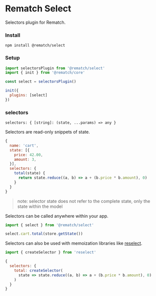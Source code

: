# Rematch Select

Selectors plugin for Rematch.

### Install

```
npm install @rematch/select
```

### Setup

```js
import selectorsPlugin from '@rematch/select'
import { init } from '@rematch/core'

const select = selectorsPlugin()

init({
  plugins: [select]
})
```

### selectors

`selectors: { [string]: (state, ...params) => any }`

Selectors are read-only snippets of state.

```js
{
  name: 'cart',
  state: [{
    price: 42.00,
    amount: 3,
  }],
  selectors: {
    total(state) {
      return state.reduce((a, b) => a + (b.price * b.amount), 0)
    }
  }
}
```

> note: selector state does not refer to the complete state, only the state within the model

Selectors can be called anywhere within your app.

```js
import { select } from '@rematch/select'

select.cart.total(store.getState())
```

Selectors can also be used with memoization libraries like [reselect](https://github.com/reactjs/reselect).

```js
import { createSelector } from 'reselect'

{
  selectors: {
    total: createSelector(
      state => state.reduce((a, b) => a + (b.price * b.amount), 0)
    )
  }
}
```
